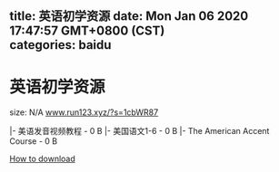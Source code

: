 
title: 英语初学资源
date: Mon Jan 06 2020 17:47:57 GMT+0800 (CST)    
categories: baidu
---

# 英语初学资源
size: N/A
 www.run123.xyz/?s=1cbWR87
 
|- 美语发音视频教程 - 0 B
|- 美国语文1-6 - 0 B
|- The American Accent Course - 0 B

[How to download](https://bpcam.bemobtrk.com/go/2ceec3aa-1ca2-46d6-b9ff-aaa5c184517c?jno=2176)